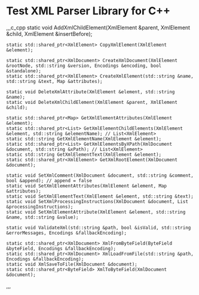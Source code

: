 # Test XML Parser Library for C++
,,,c_cpp
	static void AddXmlChildElement(XmlElement &parent, XmlElement &child, XmlElement &insertBefore);

	static std::shared_ptr<XmlElement> CopyXmlElement(XmlElement &element);

	static std::shared_ptr<XmlDocument> CreateXmlDocument(XmlElement &rootNode, std::string &version, Encodings &encoding, bool &standalone);
	static std::shared_ptr<XmlElement> CreateXmlElement(std::string &name, std::string &text, Map &attributes);

	static void DeleteXmlAttribute(XmlElement &element, std::string &name);
	static void DeleteXmlChildElement(XmlElement &parent, XmlElement &child);

	static std::shared_ptr<Map> GetXmlElementAttributes(XmlElement &element);
	static std::shared_ptr<List> GetXmlElementChildElements(XmlElement &element, std::string &elementName); // List<XmlElement>
	static std::string GetXmlElementName(XmlElement &element);
	static std::shared_ptr<List> GetXmlElementsByXPath(XmlDocument &document, std::string &xPath); // List<XmlElement>
	static std::string GetXmlElementText(XmlElement &element);
	static std::shared_ptr<XmlElement> GetXmlRootElement(XmlDocument &document);

	static void SetXmlComment(XmlDocument &document, std::string &comment, bool &append); // append = false
	static void SetXmlElementAttributes(XmlElement &element, Map &attributes);
	static void SetXmlElementText(XmlElement &element, std::string &text);
	static void SetXmlProcessingInstructions(XmlDocument &document, List &processingInstructions);
	static void SetXmlElementAttribute(XmlElement &element, std::string &name, std::string &value);

	static void ValidateXml(std::string &path, bool &isValid, std::string &errorMessages, Encodings &fallbackEncoding);

	static std::shared_ptr<XmlDocument> XmlFromByteField(ByteField &byteField, Encodings &fallbackEncoding);
	static std::shared_ptr<XmlDocument> XmlLoadFromFile(std::string &path, Encodings &fallbackEncoding);
	static void XmlSaveToFile(XmlDocument &document);
	static std::shared_ptr<ByteField> XmlToByteField(XmlDocument &document);
,,,
